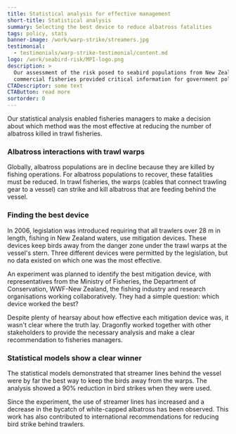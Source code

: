 ```yaml
---
title: Statistical analysis for effective management
short-title: Statistical analysis
summary: Selecting the best device to reduce albatross fatalities
tags: policy, stats
banner-image: /work/warp-strike/streamers.jpg
testimonial:
  - testimonials/warp-strike-testimonial/content.md
logo: /work/seabird-risk/MPI-logo.png
description: >
  Our assessment of the risk posed to seabird populations from New Zealand’s
  commercial fisheries provided critical information for government policy.
CTADescriptor: some text
CTAButton: read more
sortorder: 0
---
```


Our statistical analysis enabled fisheries managers to make a decision about which
method was the most effective at reducing the number of albatross killed in trawl fisheries.

<!--more-->

### Albatross interactions with trawl warps

Globally, albatross populations are in decline because they are killed by
fishing operations. For albatross populations to recover, these fatalities
must be reduced. In trawl fisheries, the warps (cables that connect trawling
  gear to a vessel) can strike and kill albatross that are feeding behind the
  vessel.

### Finding the best device

In 2006, legislation was introduced requiring that all trawlers over 28 m in
length, fishing in New Zealand waters, use mitigation devices. These devices
keep birds away from the danger zone under the trawl warps at the vessel's
stern. Three different devices were permitted by the legislation, but no data
existed on which one was the most effective.

An experiment was planned to identify the best mitigation device, with
representatives from the Ministry of Fisheries, the Department of Conservation,
WWF-New Zealand, the fishing industry and research organisations working
collaboratively. They had a simple question: which device worked the best?

Despite plenty of hearsay about how effective each mitigation device was,
it wasn't clear where the truth lay. Dragonfly worked together with other
stakeholders to provide the necessary analysis and make a clear
recommendation to fisheries managers.

### Statistical models show a clear winner

The statistical models demonstrated that streamer lines behind the vessel were
 by far the best way to keep the birds away from the warps. The analysis showed
  a 90% reduction in bird strikes when
they were used.

Since the experiment, the use of streamer lines has increased and a decrease
 in the bycatch of white-capped
albatross has been observed. This work has also
contributed to international recommendations for reducing bird strike behind
trawlers.

